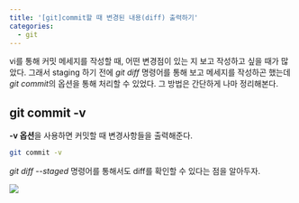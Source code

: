 ```yaml
---
title: '[git]commit할 때 변경된 내용(diff) 출력하기'
categories:
  - git
---
```


vi를 통해 커밋 메세지를 작성할 때, 어떤 변경점이 있는 지 보고 작성하고 싶을 때가 많았다. 그래서 staging 하기 전에 *git diff* 명령어를 통해 보고 메세지를 작성하곤 했는데 *git commit*의 옵션을 통해 처리할 수 있었다. 그 방법은 간단하게 나마 정리해본다.

## git commit -v

**-v 옵션**을 사용하면 커밋할 때 변경사항들을 출력해준다. 

```sh
git commit -v
```

*git diff --staged* 명령어를 통해서도 diff를 확인할 수 있다는 점을 알아두자. 

![](https://user-images.githubusercontent.com/13075035/81502372-851d2780-9318-11ea-9bd2-2520a9bb3fae.png)
